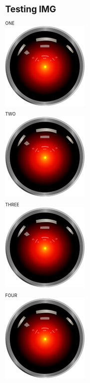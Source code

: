# Testing IMG

ONE  
![ONE](docs/pics/halico.png)
  
TWO  
![TWO](./docs/pics/halico.png)  

THREE  
![THREE](./pics/halico.png)

FOUR  
![FOUR](pics/halico.png)